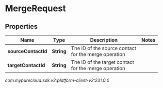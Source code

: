 # MergeRequest


## Properties

| Name | Type | Description | Notes |
| ------------ | ------------- | ------------- | ------------- |
| **sourceContactId** | **String** | The ID of the source contact for the merge operation |  |
| **targetContactId** | **String** | The ID of the target contact for the merge operation |  |




_com.mypurecloud.sdk.v2:platform-client-v2:231.0.0_
